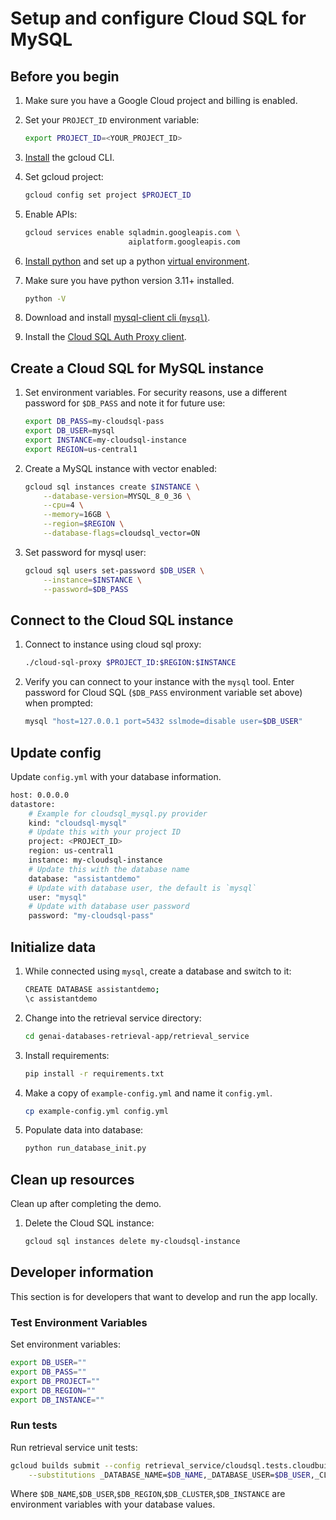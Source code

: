 # Setup and configure Cloud SQL for MySQL

## Before you begin

1. Make sure you have a Google Cloud project and billing is enabled.

1. Set your `PROJECT_ID` environment variable:

    ```bash
    export PROJECT_ID=<YOUR_PROJECT_ID>
    ```

1. [Install](https://cloud.google.com/sdk/docs/install) the gcloud CLI.

1. Set gcloud project:

    ```bash
    gcloud config set project $PROJECT_ID
    ```

1. Enable APIs:

    ```bash
    gcloud services enable sqladmin.googleapis.com \
                           aiplatform.googleapis.com
    ```

1. [Install python][install-python] and set up a python [virtual environment][venv].

1. Make sure you have python version 3.11+ installed.

    ```bash
    python -V
    ```

1. Download and install [mysql-client cli (`mysql`)][install-mysql].

1. Install the [Cloud SQL Auth Proxy client][install-cloudsql-proxy].

[install-python]: https://cloud.google.com/python/docs/setup#installing_python
[venv]: https://cloud.google.com/python/docs/setup#installing_and_using_virtualenv
[install-mysql]: https://dev.mysql.com/doc/mysql-installation-excerpt/8.0/en/
[install-cloudsql-proxy]: https://cloud.google.com/sql/docs/mysql/connect-auth-proxy


## Create a Cloud SQL for MySQL instance

1. Set environment variables. For security reasons, use a different password for
   `$DB_PASS` and note it for future use:

    ```bash
    export DB_PASS=my-cloudsql-pass
    export DB_USER=mysql
    export INSTANCE=my-cloudsql-instance
    export REGION=us-central1
    ```

1. Create a MySQL instance with vector enabled:

    ```bash
    gcloud sql instances create $INSTANCE \
        --database-version=MYSQL_8_0_36 \
        --cpu=4 \
        --memory=16GB \
        --region=$REGION \
        --database-flags=cloudsql_vector=ON
    ```

1. Set password for mysql user:

    ```bash
    gcloud sql users set-password $DB_USER \
        --instance=$INSTANCE \
        --password=$DB_PASS
    ```


## Connect to the Cloud SQL instance

1. Connect to instance using cloud sql proxy:

    ```bash
    ./cloud-sql-proxy $PROJECT_ID:$REGION:$INSTANCE
    ```

1. Verify you can connect to your instance with the `mysql` tool. Enter
   password for Cloud SQL (`$DB_PASS` environment variable set above) when prompted:

    ```bash
    mysql "host=127.0.0.1 port=5432 sslmode=disable user=$DB_USER"
    ```

## Update config

Update `config.yml` with your database information.

```bash
host: 0.0.0.0
datastore:
    # Example for cloudsql_mysql.py provider
    kind: "cloudsql-mysql"
    # Update this with your project ID
    project: <PROJECT_ID>
    region: us-central1
    instance: my-cloudsql-instance
    # Update this with the database name
    database: "assistantdemo"
    # Update with database user, the default is `mysql`
    user: "mysql"
    # Update with database user password
    password: "my-cloudsql-pass"
```

## Initialize data

1. While connected using `mysql`, create a database and switch to it:

    ```bash
    CREATE DATABASE assistantdemo;
    \c assistantdemo
    ```

1. Change into the retrieval service directory:

    ```bash
    cd genai-databases-retrieval-app/retrieval_service
    ```

1. Install requirements:

    ```bash
    pip install -r requirements.txt
    ```

1. Make a copy of `example-config.yml` and name it `config.yml`.

    ```bash
    cp example-config.yml config.yml
    ```

1. Populate data into database:

    ```bash
    python run_database_init.py
    ```

## Clean up resources

Clean up after completing the demo.

1. Delete the Cloud SQL instance:

    ```bash
    gcloud sql instances delete my-cloudsql-instance
    ```

## Developer information

This section is for developers that want to develop and run the app locally.

### Test Environment Variables

Set environment variables:

```bash
export DB_USER=""
export DB_PASS=""
export DB_PROJECT=""
export DB_REGION=""
export DB_INSTANCE=""
```

### Run tests

Run retrieval service unit tests:

```bash
gcloud builds submit --config retrieval_service/cloudsql.tests.cloudbuild.yaml \
    --substitutions _DATABASE_NAME=$DB_NAME,_DATABASE_USER=$DB_USER,_CLOUDSQL_REGION=$DB_REGION,_CLOUDSQL_INSTANCE=$DB_INSTANCE
```

Where `$DB_NAME`,`$DB_USER`,`$DB_REGION`,`$DB_CLUSTER`,`$DB_INSTANCE` are environment variables with your database values.